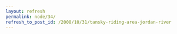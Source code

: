 ```yaml
---
layout: refresh
permalink: node/34/
refresh_to_post_id: /2008/10/31/tansky-riding-area-jordan-river
---
```

